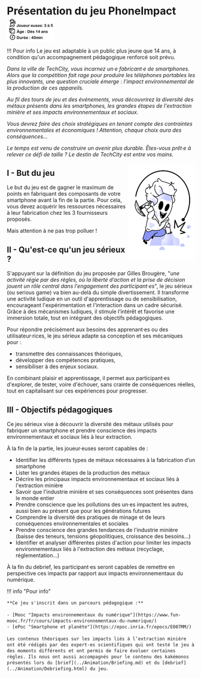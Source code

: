 <h1 style="margin-bottom: 0;">Présentation du jeu PhoneImpact</h1>
<img alt="InfosGenerales.png" src="../img/InfosGenerales.png" width=25% style="margin-top: 0;" />

!!! Pour info
    Le jeu est adaptable à un public plus jeune que 14 ans, à condition qu'un accompagnement pédagogique renforcé soit prévu.

*Dans la ville de TechCity, vous incarnez un·e fabricant·e de smartphones. Alors que la compétition fait rage pour produire les téléphones portables les plus innovants, une question cruciale émerge : l'impact environnemental de la production de ces appareils.*

*Au fil des tours de jeu et des événements, vous découvrirez la diversité des métaux présents dans les smartphones, les grandes étapes de l'extraction minière et ses impacts environnementaux et sociaux.*

*Vous devrez faire des choix stratégiques en tenant compte des contraintes environnementales et économiques ! Attention, chaque choix aura des conséquences...*

*Le temps est venu de construire un avenir plus durable. Êtes-vous prêt·e à relever ce défi de taille ? Le destin de TechCity est entre vos mains.* 
  
<img alt="Equipe.png" src="../img/Equipe.png" width="180" align="right" />  

## I - But du jeu

Le but du jeu est de gagner le maximum de points en fabriquant des composants de votre smartphone avant la fin de la partie. Pour cela, vous devez acquérir les ressources nécessaires à leur fabrication chez les 3 fournisseurs proposés.

Mais attention à ne pas trop polluer !

## II - Qu'est-ce qu'un jeu sérieux ?

S'appuyant sur la définition du jeu proposée par Gilles Brougère, "_une activité régie par des règles, où la liberté d’action et la prise de décision jouent un rôle central dans l'engagement des participant·es_", le jeu sérieux (ou serious game) va bien au-delà du simple divertissement. Il transforme une activité ludique en un outil d'apprentissage ou de sensibilisation, encourageant l'expérimentation et l'interaction dans un cadre sécurisé.
Grâce à des mécanismes ludiques, il stimule l’intérêt et favorise une immersion totale, tout en intégrant des objectifs pédagogiques.

Pour répondre précisément aux besoins des apprenant·es ou des utilisateur·rices, le jeu sérieux adapte sa conception et ses mécaniques pour :  

- transmettre des connaissances théoriques,  
- développer des compétences pratiques,  
- sensibiliser à des enjeux sociaux.  

En combinant plaisir et apprentissage, il permet aux participant·es d'explorer, de tester, voire d'échouer, sans crainte de conséquences réelles, tout en capitalisant sur ces expériences pour progresser.

## III - Objectifs pédagogiques

Ce jeu sérieux vise à découvrir la diversité des métaux utilisés pour fabriquer un smartphone et prendre conscience des impacts environnementaux et sociaux liés à leur extraction.

À la fin de la partie, les joueur·euses seront capables de :

- Identifier les différents types de métaux nécessaires à la fabrication d’un smartphone
- Lister les grandes étapes de la production des métaux
- Décrire les principaux impacts environnementaux et sociaux liés à l'extraction minière
- Savoir que l'industrie minière et ses conséquences sont présentes dans le monde entier
- Prendre conscience que les pollutions des un·es impactent les autres, aussi bien au présent que pour les générations futures
- Comprendre la diversité des pratiques de minage et de leurs conséquences environnementales et sociales
- Prendre conscience des grandes tendances de l'industrie minière (baisse des teneurs, tensions géopolitiques, croissance des besoins...)
- Identifier et analyser différentes pistes d'action pour limiter les impacts environnementaux liés à l'extraction des métaux (recyclage, réglementation...)

À la fin du debrief, les participant·es seront capables de remettre en perspective ces impacts par rapport aux impacts environnementaux du numérique.

!!! info "Pour info"

    **Ce jeu s'inscrit dans un parcours pédagogique :**  
  
    - [Mooc "Impacts environnementaux du numérique"](https://www.fun-mooc.fr/fr/cours/impacts-environnementaux-du-numerique/)  
    - [ePoc "Smartphone et planète"](https://epoc.inria.fr/epocs/E007MM/)  
      
    Les contenus théoriques sur les impacts liés à l’extraction minière ont été rédigés par des expert·es scientifiques qui ont testé le jeu à des moments différents et ont permis de faire évoluer certaines règles. Ils nous ont aussi accompagnés pour le contenu des kakémonos présentés lors du [brief](../Animation/Briefing.md) et du [debrief](../Animation/Debriefing.html) du jeu.
